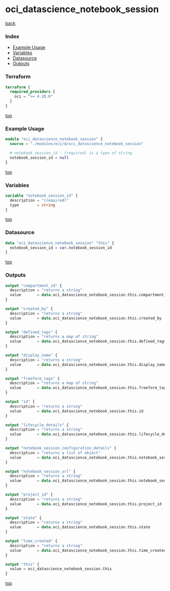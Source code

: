 # oci_datascience_notebook_session

[back](../oci.md)

### Index

- [Example Usage](#example-usage)
- [Variables](#variables)
- [Datasource](#datasource)
- [Outputs](#outputs)

### Terraform

```terraform
terraform {
  required_providers {
    oci = ">= 4.20.0"
  }
}
```

[top](#index)

### Example Usage

```terraform
module "oci_datascience_notebook_session" {
  source = "./modules/oci/d/oci_datascience_notebook_session"

  # notebook_session_id - (required) is a type of string
  notebook_session_id = null
}
```

[top](#index)

### Variables

```terraform
variable "notebook_session_id" {
  description = "(required)"
  type        = string
}
```

[top](#index)

### Datasource

```terraform
data "oci_datascience_notebook_session" "this" {
  notebook_session_id = var.notebook_session_id
}
```

[top](#index)

### Outputs

```terraform
output "compartment_id" {
  description = "returns a string"
  value       = data.oci_datascience_notebook_session.this.compartment_id
}

output "created_by" {
  description = "returns a string"
  value       = data.oci_datascience_notebook_session.this.created_by
}

output "defined_tags" {
  description = "returns a map of string"
  value       = data.oci_datascience_notebook_session.this.defined_tags
}

output "display_name" {
  description = "returns a string"
  value       = data.oci_datascience_notebook_session.this.display_name
}

output "freeform_tags" {
  description = "returns a map of string"
  value       = data.oci_datascience_notebook_session.this.freeform_tags
}

output "id" {
  description = "returns a string"
  value       = data.oci_datascience_notebook_session.this.id
}

output "lifecycle_details" {
  description = "returns a string"
  value       = data.oci_datascience_notebook_session.this.lifecycle_details
}

output "notebook_session_configuration_details" {
  description = "returns a list of object"
  value       = data.oci_datascience_notebook_session.this.notebook_session_configuration_details
}

output "notebook_session_url" {
  description = "returns a string"
  value       = data.oci_datascience_notebook_session.this.notebook_session_url
}

output "project_id" {
  description = "returns a string"
  value       = data.oci_datascience_notebook_session.this.project_id
}

output "state" {
  description = "returns a string"
  value       = data.oci_datascience_notebook_session.this.state
}

output "time_created" {
  description = "returns a string"
  value       = data.oci_datascience_notebook_session.this.time_created
}

output "this" {
  value = oci_datascience_notebook_session.this
}
```

[top](#index)
